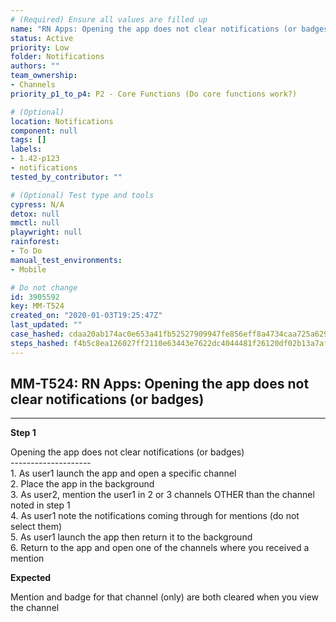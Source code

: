 ```yaml
---
# (Required) Ensure all values are filled up
name: "RN Apps: Opening the app does not clear notifications (or badges)"
status: Active
priority: Low
folder: Notifications
authors: ""
team_ownership: 
- Channels
priority_p1_to_p4: P2 - Core Functions (Do core functions work?)

# (Optional)
location: Notifications
component: null
tags: []
labels: 
- 1.42-p123
- notifications
tested_by_contributor: ""

# (Optional) Test type and tools
cypress: N/A
detox: null
mmctl: null
playwright: null
rainforest: 
- To Do
manual_test_environments: 
- Mobile

# Do not change
id: 3905592
key: MM-T524
created_on: "2020-01-03T19:25:47Z"
last_updated: ""
case_hashed: cdaa20ab174ac0e653a41fb52527909947fe856eff8a4734caa725a629c29a69de0024b4a99eab796dd659f2d6896588
steps_hashed: f4b5c8ea126027ff2110e63443e7622dc4044481f26120df02b13a7afd5b2a64846a42727dc8a8c14ced8c2d453ca4c2
---
```


<!-- (Auto-generated) Based on frontmatter's "key" and "name" -->

## MM-T524: RN Apps: Opening the app does not clear notifications (or badges)

---

**Step 1**

Opening the app does not clear notifications (or badges)\
\--------------------\
1\. As user1 launch the app and open a specific channel\
2\. Place the app in the background\
3\. As user2, mention the user1 in 2 or 3 channels OTHER than the channel noted in step 1\
4\. As user1 note the notifications coming through for mentions (do not select them)\
5\. As user1 launch the app then return it to the background\
6\. Return to the app and open one of the channels where you received a mention

**Expected**

Mention and badge for that channel (only) are both cleared when you view the channel
